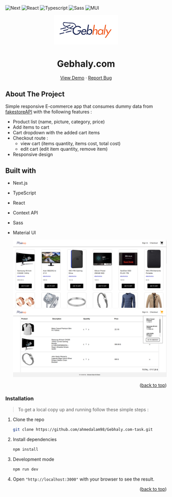 <div id="top"></div>

![Next](https://img.shields.io/badge/next.js-000000?style=for-the-badge&logo=nextdotjs&logoColor=white)
![React](https://img.shields.io/badge/React-20232A?style=for-the-badge&logo=react&logoColor=61DAFB)
![Typescript](https://img.shields.io/badge/TypeScript-007ACC?style=for-the-badge&logo=typescript&logoColor=white)
![Sass](https://img.shields.io/badge/Sass-CC6699?style=for-the-badge&logo=sass&logoColor=white)
![MUI](https://img.shields.io/badge/Material%20UI-007FFF?style=for-the-badge&logo=mui&logoColor=white)

<div align="center">
  <a href="#">
    <img src="./assets/logo.png" alt="project logo" width="200">
  </a>
  <h1>Gebhaly.com</h1>
  <p align="center">
  <a href="#">View Demo</a>
    ·
    <a href="https://github.com/ahmedalam98/Gebhaly.com-task/issues">Report Bug</a>
  </p>
</div>

## About The Project

Simple responsive E-commerce app that consumes dummy data from [fakestoreAPI](https://fakestoreapi.com/) with the following features :

- Product list (name, picture, category, price)
- Add items to cart
- Cart dropdown with the added cart items
- Checkout route :
  - view cart (items quantity, items cost, total cost)
  - edit cart (edit item quantity, remove item)
- Responsive design
 
 ## Built with

- Next.js
- TypeScript
- React
- Context API
- Sass
- Material UI

  ![Preview1](./assets/preview1.png)
  ![Preview2](./assets/preview2.png)

<p align="right">(<a href="#top">back to top</a>)</p>

### Installation

> To get a local copy up and running follow these simple steps :

1. Clone the repo
   ```sh
   git clone https://github.com/ahmedalam98/Gebhaly.com-task.git
   ```
2. Install dependencies 
   ```sh
   npm install
   ```
3. Development mode
   ```sh
   npm run dev
   ```
4. Open `"http://localhost:3000"` with your browser to see the result. 

<p align="right">(<a href="#top">back to top</a>)</p>
